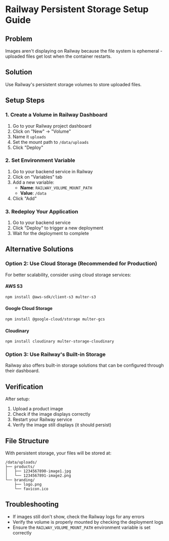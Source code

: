 # Railway Persistent Storage Setup Guide

## Problem
Images aren't displaying on Railway because the file system is ephemeral - uploaded files get lost when the container restarts.

## Solution
Use Railway's persistent storage volumes to store uploaded files.

## Setup Steps

### 1. Create a Volume in Railway Dashboard
1. Go to your Railway project dashboard
2. Click on "New" → "Volume"
3. Name it `uploads`
4. Set the mount path to `/data/uploads`
5. Click "Deploy"

### 2. Set Environment Variable
1. Go to your backend service in Railway
2. Click on "Variables" tab
3. Add a new variable:
   - **Name**: `RAILWAY_VOLUME_MOUNT_PATH`
   - **Value**: `/data`
4. Click "Add"

### 3. Redeploy Your Application
1. Go to your backend service
2. Click "Deploy" to trigger a new deployment
3. Wait for the deployment to complete

## Alternative Solutions

### Option 2: Use Cloud Storage (Recommended for Production)
For better scalability, consider using cloud storage services:

#### AWS S3
```bash
npm install @aws-sdk/client-s3 multer-s3
```

#### Google Cloud Storage
```bash
npm install @google-cloud/storage multer-gcs
```

#### Cloudinary
```bash
npm install cloudinary multer-storage-cloudinary
```

### Option 3: Use Railway's Built-in Storage
Railway also offers built-in storage solutions that can be configured through their dashboard.

## Verification
After setup:
1. Upload a product image
2. Check if the image displays correctly
3. Restart your Railway service
4. Verify the image still displays (it should persist)

## File Structure
With persistent storage, your files will be stored at:
```
/data/uploads/
├── products/
│   ├── 1234567890-image1.jpg
│   └── 1234567891-image2.png
└── branding/
    ├── logo.png
    └── favicon.ico
```

## Troubleshooting
- If images still don't show, check the Railway logs for any errors
- Verify the volume is properly mounted by checking the deployment logs
- Ensure the `RAILWAY_VOLUME_MOUNT_PATH` environment variable is set correctly 